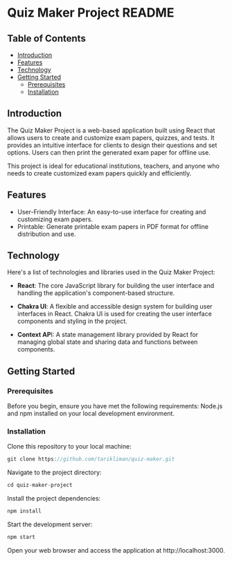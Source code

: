 # Quiz Maker Project README


## Table of Contents
* [Introduction](#Introduction)
* [Features](#Features)
* [Technology](#Technology)
* [Getting Started](#Getting-Started)
  * [Prerequisites](#Prerequisites)
  * [Installation](#Installation)


## Introduction

The Quiz Maker Project is a web-based application built using React that allows users to create and customize exam papers, quizzes, and tests. It provides an intuitive interface for clients to design their questions and set options. Users can then print the generated exam paper for offline use.

This project is ideal for educational institutions, teachers, and anyone who needs to create customized exam papers quickly and efficiently.

## Features

* User-Friendly Interface: An easy-to-use interface for creating and customizing exam papers.
* Printable: Generate printable exam papers in PDF format for offline distribution and use.

## Technology

Here's a list of technologies and libraries used in the Quiz Maker Project:

* **React**: The core JavaScript library for building the user interface and handling the application's component-based structure.

* **Chakra UI**: A flexible and accessible design system for building user interfaces in React. Chakra UI is used for creating the user interface components and styling in the project.

* **Context AP**I: A state management library provided by React for managing global state and sharing data and functions between components.

## Getting Started

### Prerequisites

Before you begin, ensure you have met the following requirements:
Node.js and npm installed on your local development environment.

### Installation
Clone this repository to your local machine:

```js
git clone https://github.com/tarikliman/quiz-maker.git
```

Navigate to the project directory:
```js
cd quiz-maker-project
```

Install the project dependencies:
```js
npm install
```

Start the development server:
```js
npm start
```

Open your web browser and access the application at http://localhost:3000.
